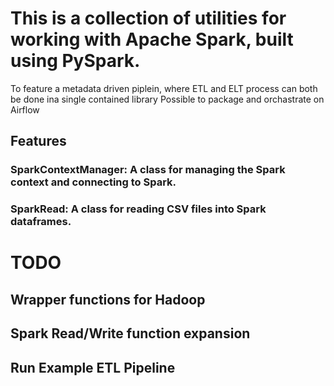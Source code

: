 # This is a collection of utilities for working with Apache Spark, built using PySpark.

To feature a metadata driven piplein, where ETL and ELT process can both be done ina single contained library
Possible to package and orchastrate on Airflow

## Features

### SparkContextManager: A class for managing the Spark context and connecting to Spark.
### SparkRead: A class for reading CSV files into Spark dataframes.


# TODO

## Wrapper functions for Hadoop

## Spark Read/Write function expansion

## Run Example ETL Pipeline
